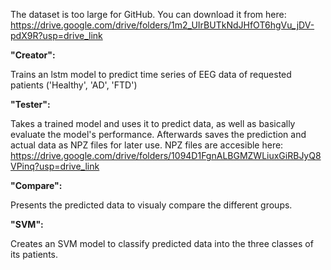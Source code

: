 The dataset is too large for GitHub. You can download it from here:
https://drive.google.com/drive/folders/1m2_UIrBUTkNdJHfOT6hgVu_jDV-pdX9R?usp=drive_link

__"Creator":__

Trains an lstm model to predict time series of EEG data of requested patients ('Healthy', 'AD', 'FTD')

__"Tester":__

Takes a trained model and uses it to predict data, as well as basically evaluate the model's performance.
Afterwards saves the prediction and actual data as NPZ files for later use.
NPZ files are accesible here:
https://drive.google.com/drive/folders/1094D1FgnALBGMZWLiuxGiRBJyQ8VPinq?usp=drive_link

__"Compare":__

Presents the predicted data to visualy compare the different groups.

__"SVM":__

Creates an SVM model to classify predicted data into the three classes of its patients.
